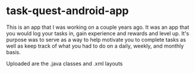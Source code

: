 # task-quest-android-app
This is an app that I was working on a couple years ago. It was an app that you would log your tasks in, gain experience and rewards and level up. It's purpose was to serve as a way to help motivate you to complete tasks as well as keep track of what you had to do on a daily, weekly, and monthly basis.

Uploaded are the .java classes and .xml layouts
